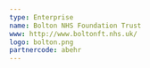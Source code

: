 ```yaml
---
type: Enterprise
name: Bolton NHS Foundation Trust
www: http://www.boltonft.nhs.uk/
logo: bolton.png
partnercode: abehr
--- 
```


